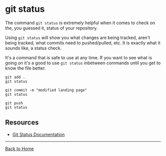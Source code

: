 # git status

The command `git status` is extremely helpful when it comes to check on the, you guessed it, status of your repository.

Using `git status` will show you what changes are being tracked, aren't being tracked, what commits need to pushed/pulled, etc. It is exactly what it sounds like, a status check.

It's a command that is safe to use at any time. If you want to see what is going on it's a good to use `git status` inbetween commands until you get to know the file better.

```
git add .
git status

git commit -m "modified landing page"
git status

git push
git status
```

## Resources

- [Git Status Documentation](https://git-scm.com/docs/git-status)

---

[Back to Home](../README.md)
